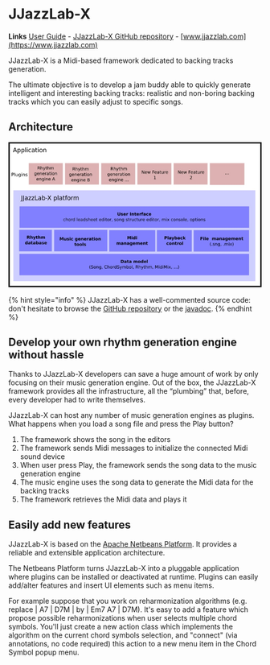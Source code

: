 # JJazzLab-X

**Links**   [User Guide](https://jjazzlab.gitbook.io/user-guide)  -  [JJazzLab-X GitHub repository](https://github.com/jjazzboss/JJazzLab-X)  -  [www.jjazzlab.com](https://www.jjazzlab.com)

JJazzLab-X is a Midi-based framework dedicated to backing tracks generation. 

The ultimate objective is to develop a jam buddy able to quickly generate intelligent and interesting backing tracks: realistic and non-boring backing tracks which you can easily adjust to specific songs.

## Architecture

![](.gitbook/assets/jjazzlab-x-architecture.jpg)

{% hint style="info" %}
JJazzLab-X has a well-commented source code: don't hesitate to browse the [GitHub repository](https://github.com/jjazzboss/JJazzLab-X) or the [javadoc](https://www.jjazzlab.com/javadoc/index.html).
{% endhint %}

## Develop your own rhythm generation engine without hassle

Thanks to JJazzLab-X developers can save a huge amount of work by only focusing on their music generation engine. Out of the box, the JJazzLab-X framework provides all the infrastructure, all the “plumbing” that, before, every developer had to write themselves.

JJazzLab-X can host any number of music generation engines as plugins. What happens when you load a song file and press the Play button?

1. The framework shows the song in the editors
2. The framework sends Midi messages to initialize the connected Midi sound device
3. When user press Play, the framework sends the song data to the music generation engine
4. The music engine uses the song data to generate the Midi data for the backing tracks
5. The framework retrieves the Midi data and plays it

## Easily add new features

JJazzLab-X is based on the [Apache Netbeans Platform](https://netbeans.apache.org/). It provides a reliable and extensible application architecture.

The Netbeans Platform turns JJazzLab-X into a pluggable application where plugins can be installed or deactivated at runtime. Plugins can easily add/alter features and insert UI elements such as menu items.

For example suppose that you work on reharmonization algorithms \(e.g. replace \| A7 \| D7M \| by \| Em7 A7 \| D7M\). It's easy to add a feature which propose possible reharmonizations when user selects multiple chord symbols. You'll just create a new action class which implements the algorithm on the current chord symbols selection, and "connect" \(via annotations, no code required\) this action to a new menu item in the Chord Symbol popup menu.

